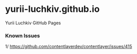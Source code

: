 # yurii-luchkiv.github.io
Yurii Luchkiv GitHub Pages

### Known Issues
1/ https://github.com/contentlayerdev/contentlayer/issues/415  
